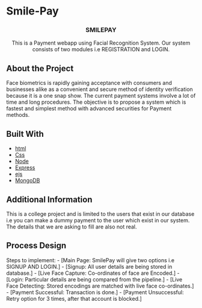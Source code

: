 # Smile-Pay

<!-- Payment via face recognitaion. used nodejs, mongodb  -->
<p align="center">
 <h3 align="center">
    SMILEPAY 
 </h3>
 <p align="center"> 
    This is a Payment webapp using Facial Recognition System. Our system consists of two modules i.e REGISTRATION and LOGIN.
 </p>
</p>

## About the Project

<p>
Face biometrics is rapidly gaining acceptance with consumers and businesses alike as a convenient and secure method of identity verification because it is a one snap show.
The current payment systems involve a lot of time and long procedures.
The objective is to propose a system which is fastest and simplest method with advanced securities for Payment methods.
</p>

## Built With

- [html](https://www.w3schools.com/html/)
- [Css](https://www.w3schools.com/css/default.asp)
- [Node](https://nodejs.org/en/)
- [Express](https://www.npmjs.com/package/express)
- [ejs](https://www.npmjs.com/package/ejs)
- [MongoDB](https://www.mongodb.com/)

## Additional Information

<p>
This is a college project and is limited to the users that exist in our database i.e you can make a dummy payment to the user which exist in our system. The details that we are asking to fill are also not real.   
</p>

## Process Design

<p>
Steps to implement:  
-	[Main Page: SmilePay will give two options i.e SIGNUP AND LOGIN.] 
-	[Signup: All user details are being stored in database.]  
-	[Live Face Capture: Co-ordinates of face are Encoded.]  
-	[Login: Particular details are being compared from the pipeline.]   
-	[Live Face Detecting: Stored encodings are matched with live face co-ordinates.]  
-	[Payment Successful: Transaction is done.]  
-	[Payment Unsuccessful: Retry option for 3 times, after that account is blocked.]
</p>
